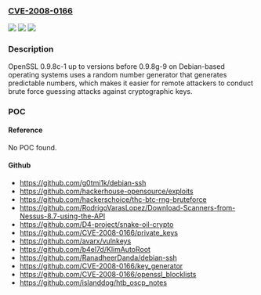 ### [CVE-2008-0166](https://cve.mitre.org/cgi-bin/cvename.cgi?name=CVE-2008-0166)
![](https://img.shields.io/static/v1?label=Product&message=n%2Fa&color=blue)
![](https://img.shields.io/static/v1?label=Version&message=n%2Fa&color=blue)
![](https://img.shields.io/static/v1?label=Vulnerability&message=n%2Fa&color=brighgreen)

### Description

OpenSSL 0.9.8c-1 up to versions before 0.9.8g-9 on Debian-based operating systems uses a random number generator that generates predictable numbers, which makes it easier for remote attackers to conduct brute force guessing attacks against cryptographic keys.

### POC

#### Reference
No POC found.

#### Github
- https://github.com/g0tmi1k/debian-ssh
- https://github.com/hackerhouse-opensource/exploits
- https://github.com/hackerschoice/thc-btc-rng-bruteforce
- https://github.com/RodrigoVarasLopez/Download-Scanners-from-Nessus-8.7-using-the-API
- https://github.com/D4-project/snake-oil-crypto
- https://github.com/CVE-2008-0166/private_keys
- https://github.com/avarx/vulnkeys
- https://github.com/b4el7d/KlimAutoRoot
- https://github.com/RanadheerDanda/debian-ssh
- https://github.com/CVE-2008-0166/key_generator
- https://github.com/CVE-2008-0166/openssl_blocklists
- https://github.com/islanddog/htb_oscp_notes

